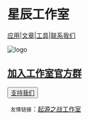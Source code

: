 # 星辰工作室

[应用](https://schlibra.github.io/Stars-Studios/application)|[文章](about:blank)|[工具](about:blank)|[联系我们](about:blank)

![logo](https://xhfs2.oss-cn-hangzhou.aliyuncs.com/CA102001/089c3199777849e4bd5d522a5e93ea70.png "logo")
## [加入工作室官方群](https://jq.qq.com/?_wv=1027&k=5Ry3PcO)

<button>[支持我们](https://schlibra.github.io/Stars-Studios/zanshang)</button>

 ` 友情链接`：[起源之战工作室](http://www.qyzz.ml)


